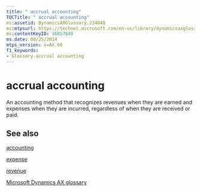 ```yaml
---
title: " accrual accounting"
TOCTitle: " accrual accounting"
ms:assetid: DynamicsAXGlossary.234840
ms:mtpsurl: https://technet.microsoft.com/en-us/library/dynamicsaxglossary.234840(v=AX.60)
ms:contentKeyID: 36057849
ms.date: 08/25/2014
mtps_version: v=AX.60
f1_keywords:
- Glossary.accrual accounting
---
```


# accrual accounting

An accounting method that recognizes revenues when they are earned and expenses when they are incurred, regardless of when they are received or paid.

## See also

[accounting](accounting.md)

[expense](expense.md)

[revenue](revenue.md)

[Microsoft Dynamics AX glossary](glossary/microsoft-dynamics-ax-glossary.md)

  


